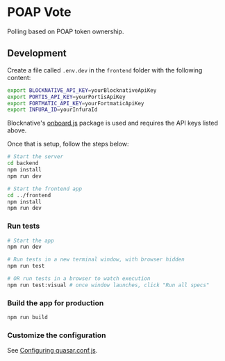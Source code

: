 # POAP Vote

Polling based on POAP token ownership.

## Development

Create a file called `.env.dev` in the `frontend` folder with the following content:

```bash
export BLOCKNATIVE_API_KEY=yourBlocknativeApiKey
export PORTIS_API_KEY=yourPortisApiKey
export FORTMATIC_API_KEY=yourFortmaticApiKey
export INFURA_ID=yourInfuraId
```

Blocknative's [onboard.js](https://www.blocknative.com/onboard) package is
used and requires the API keys listed above.

Once that is setup, follow the steps below:

```bash
# Start the server
cd backend
npm install
npm run dev

# Start the frontend app
cd ../frontend
npm install
npm run dev
```

### Run tests

```bash
# Start the app
npm run dev

# Run tests in a new terminal window, with browser hidden
npm run test

# OR run tests in a browser to watch execution
npm run test:visual # once window launches, click "Run all specs"
```

### Build the app for production

```bash
npm run build
```

### Customize the configuration

See [Configuring quasar.conf.js](https://quasar.dev/quasar-cli/quasar-conf-js).

